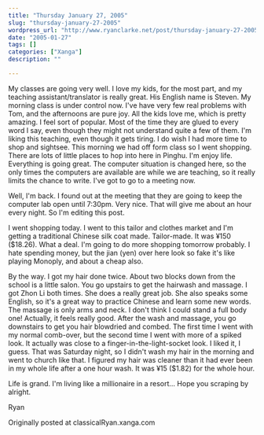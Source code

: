```yaml
---
title: "Thursday January 27, 2005"
slug: "thursday-january-27-2005"
wordpress_url: "http://www.ryanclarke.net/post/thursday-january-27-2005/"
date: "2005-01-27"
tags: []
categories: ["Xanga"]
description: ""

---
```


My classes are going very well. I love my kids, for the most part, and my teaching assistant/translator is really great. His English name is Steven. My morning class is under control now. I've have very few real problems with Tom, and the afternoons are pure joy. All the kids love me, which is pretty amazing. I feel sort of popular. Most of the time they are glued to every word I say, even though they might not understand quite a few of them. I'm liking this teaching, even though it gets tiring. I do wish I had more time to shop and sightsee. This morning we had off form class so I went shopping. There are lots of little places to hop into here in Pinghu. I'm enjoy life. Everything is going great. The computer situation is changed here, so the only times the computers are available are while we are teaching, so it really limits the chance to write. I've got to go to a meeting now.

Well, I'm back. I found out at the meeting that they are going to keep the computer lab open until 7:30pm. Very nice. That will give me about an hour every night. So I'm editing this post.

I went shopping today. I went to this tailor and clothes market and I'm getting a traditional Chinese silk coat made. Tailor-made. It was ¥150 (\$18.26). What a deal. I'm going to do more shopping tomorrow probably. I hate spending money, but the jian (yen) over here look so fake it's like playing Monoply, and about a cheap also.

By the way. I got my hair done twice. About two blocks down from the school is a little salon. You go upstairs to get the hairwash and massage. I got Zhon Li both times. She does a really great job. She also speaks some English, so it's a great way to practice Chinese and learn some new words. The massage is only arms and neck. I don't think I could stand a full body one! Actually, it feels really good. After the wash and massage, you go downstairs to get you hair blowdried and combed. The first time I went with my normal comb-over, but the second time I went with more of a spiked look. It actually was close to a finger-in-the-light-socket look. I liked it, I guess. That was Saturday night, so I didn't wash my hair in the morning and went to church like that. I figured my hair was cleaner than it had ever been in my whole life after a one hour wash. It was ¥15 (\$1.82) for the whole hour.

Life is grand. I'm living like a millionaire in a resort... Hope you scraping by alright.

Ryan

Originally posted at classicalRyan.xanga.com

